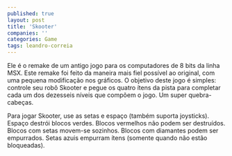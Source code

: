 ```yaml
---
published: true
layout: post
title: 'Skooter'
companies: ''
categories: Game
tags: leandro-correia
---
```

Ele é o remake de um antigo jogo para os computadores de 8 bits da linha MSX. Este remake foi feito da maneira mais fiel possível ao original, com uma pequena modificação nos gráficos. O objetivo deste jogo é simples: controle seu robô Skooter e pegue os quatro ítens da pista para completar cada um dos dezesseis níveis que compõem o jogo. Um super quebra-cabeças.







Para jogar Skooter, use as setas e espaço (também suporta joysticks). Espaço destrói blocos verdes. Blocos vermelhos não podem ser destruídos. Blocos com setas movem-se sozinhos. Blocos com diamantes podem ser empurrados. Setas azuis empurram ítens (somente quando não estão bloqueadas).






